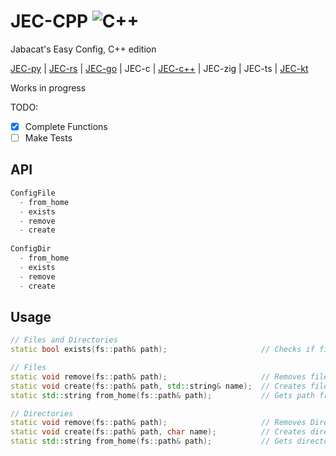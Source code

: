 # JEC-CPP ![C++](https://github.com/Shuzhengz/JEC-cpp/actions/workflows/C++.yml/badge.svg)

Jabacat's Easy Config, C++ edition

[JEC-py](https://github.com/JakeRoggenbuck/JEC-py) | [JEC-rs](https://github.com/JakeRoggenbuck/JEC-rs) | [JEC-go](https://github.com/JakeRoggenbuck/JEC-go) | JEC-c | [JEC-c++](https://github.com/Shuzhengz/JEC-cpp) | JEC-zig | JEC-ts | [JEC-kt](https://github.com/EdwinChang24/JEC-kt)

Works in progress

TODO:

- [x] Complete Functions
- [ ] Make Tests

## API
```rs
ConfigFile
  - from_home
  - exists
  - remove
  - create
  
ConfigDir
  - from_home
  - exists
  - remove
  - create
```

## Usage
``` cpp
// Files and Directories
static bool exists(fs::path& path);                     // Checks if file or directory exists

// Files
static void remove(fs::path& path);                     // Removes file
static void create(fs::path& path, std::string& name);  // Creates file
static std::string from_home(fs::path& path);           // Gets path from home

// Directories
static void remove(fs::path& path);                     // Removes Directory
static void create(fs::path& path, char name);          // Creates directory
static std::string from_home(fs::path& path);           // Gets directory path from home (auto delete filename)
```
